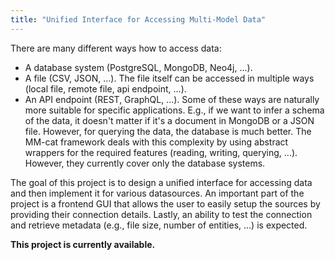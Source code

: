 ```yaml
---
title: "Unified Interface for Accessing Multi-Model Data"
---
```


There are many different ways how to access data:
- A database system (PostgreSQL, MongoDB, Neo4j, ...).
- A file (CSV, JSON, ...). The file itself can be accessed in multiple ways (local file, remote file, api endpoint, ...).
- An API endpoint (REST, GraphQL, ...).
Some of these ways are naturally more suitable for specific applications. E.g., if we want to infer a schema of the data, it doesn't matter if it's a document in MongoDB or a JSON file. However, for querying the data, the database is much better. The MM-cat framework deals with this complexity by using abstract wrappers for the required features (reading, writing, querying, ...). However, they currently cover only the database systems.

The goal of this project is to design a unified interface for accessing data and then implement it for various datasources. An important part of the project is a frontend GUI that allows the user to easily setup the sources by providing their connection details. Lastly, an ability to test the connection and retrieve metadata (e.g., file size, number of entities, ...) is expected.

**This project is currently available.**
